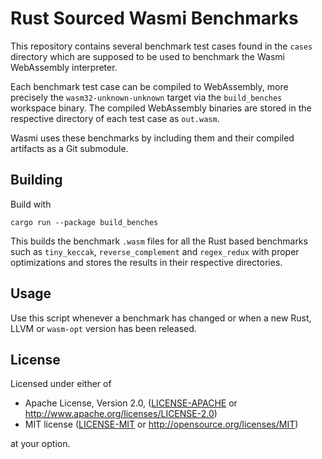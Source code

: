 # Rust Sourced Wasmi Benchmarks

This repository contains several benchmark test cases found in the `cases` directory
which are supposed to be used to benchmark the Wasmi WebAssembly interpreter.

Each benchmark test case can be compiled to WebAssembly, more precisely the `wasm32-unknown-unknown`
target via the `build_benches` workspace binary. The compiled WebAssembly binaries are stored
in the respective directory of each test case as `out.wasm`.

Wasmi uses these benchmarks by including them and their compiled artifacts as a Git submodule.

## Building

Build with

```
cargo run --package build_benches
```

This builds the benchmark `.wasm` files for all the Rust based benchmarks
such as `tiny_keccak`, `reverse_complement` and `regex_redux` with proper
optimizations and stores the results in their respective directories.

## Usage

Use this script whenever a benchmark has changed or when a new Rust, LLVM or `wasm-opt`
version has been released.

## License

Licensed under either of

  * Apache License, Version 2.0, ([LICENSE-APACHE](LICENSE-APACHE) or <http://www.apache.org/licenses/LICENSE-2.0>)
  * MIT license ([LICENSE-MIT](LICENSE-MIT) or <http://opensource.org/licenses/MIT>)

at your option.
